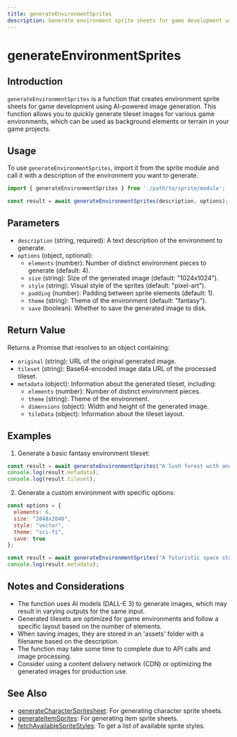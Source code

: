 ```yaml
---
title: generateEnvironmentSprites
description: Generate environment sprite sheets for game development using AI-powered image generation.
---
```


# generateEnvironmentSprites

## Introduction

`generateEnvironmentSprites` is a function that creates environment sprite sheets for game development using AI-powered image generation. This function allows you to quickly generate tileset images for various game environments, which can be used as background elements or terrain in your game projects.

## Usage

To use `generateEnvironmentSprites`, import it from the sprite module and call it with a description of the environment you want to generate.

```javascript
import { generateEnvironmentSprites } from './path/to/sprite/module';

const result = await generateEnvironmentSprites(description, options);
```

## Parameters

- `description` (string, required): A text description of the environment to generate.
- `options` (object, optional):
  - `elements` (number): Number of distinct environment pieces to generate (default: 4).
  - `size` (string): Size of the generated image (default: "1024x1024").
  - `style` (string): Visual style of the sprites (default: "pixel-art").
  - `padding` (number): Padding between sprite elements (default: 1).
  - `theme` (string): Theme of the environment (default: "fantasy").
  - `save` (boolean): Whether to save the generated image to disk.

## Return Value

Returns a Promise that resolves to an object containing:

- `original` (string): URL of the original generated image.
- `tileset` (string): Base64-encoded image data URL of the processed tileset.
- `metadata` (object): Information about the generated tileset, including:
  - `elements` (number): Number of distinct environment pieces.
  - `theme` (string): Theme of the environment.
  - `dimensions` (object): Width and height of the generated image.
  - `tileData` (object): Information about the tileset layout.

## Examples

1. Generate a basic fantasy environment tileset:

```javascript
const result = await generateEnvironmentSprites("A lush forest with ancient ruins");
console.log(result.metadata);
console.log(result.tileset);
```

2. Generate a custom environment with specific options:

```javascript
const options = {
  elements: 6,
  size: "2048x2048",
  style: "vector",
  theme: "sci-fi",
  save: true
};

const result = await generateEnvironmentSprites("A futuristic space station interior", options);
console.log(result.metadata);
```

## Notes and Considerations

- The function uses AI models (DALL-E 3) to generate images, which may result in varying outputs for the same input.
- Generated tilesets are optimized for game environments and follow a specific layout based on the number of elements.
- When saving images, they are stored in an 'assets' folder with a filename based on the description.
- The function may take some time to complete due to API calls and image processing.
- Consider using a content delivery network (CDN) or optimizing the generated images for production use.

## See Also

- [generateCharacterSpritesheet](./generateCharacterSpritesheet.md): For generating character sprite sheets.
- [generateItemSprites](./generateItemSprites.md): For generating item sprite sheets.
- [fetchAvailableSpriteStyles](./fetchAvailableSpriteStyles.md): To get a list of available sprite styles.